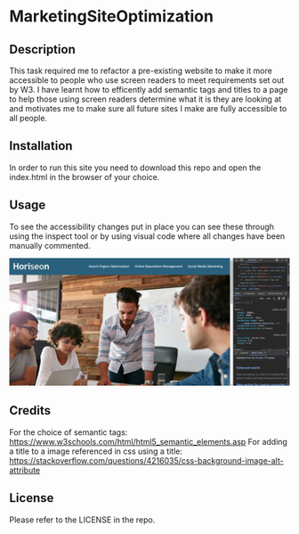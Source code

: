 # MarketingSiteOptimization

## Description

This task required me to refactor a pre-existing website to make it more accessible to people who use screen readers to meet requirements set out by W3. I have learnt how to efficently add semantic tags and titles to a page to help those using screen readers determine what it is they are looking at and motivates me to make sure all future sites I make are fully accessible to all people.

## Installation

In order to run this site you need to download this repo and open the index.html in the browser of your choice.

## Usage

To see the accessibility changes put in place you can see these through using the inspect tool or by using visual code where all changes have been manually commented.

![alt text](/images/example.png)

## Credits

For the choice of semantic tags: https://www.w3schools.com/html/html5_semantic_elements.asp
For adding a title to a image referenced in css using a title: https://stackoverflow.com/questions/4216035/css-background-image-alt-attribute

## License

Please refer to the LICENSE in the repo.


